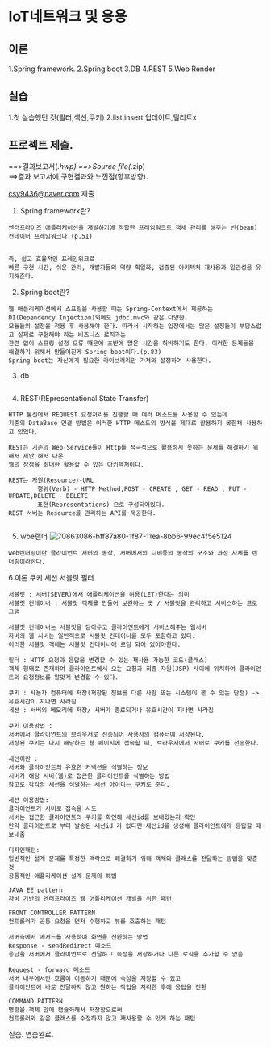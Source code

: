 # IoT네트워크 및 응용  
## 이론 
  1.Spring framework.
  2.Spring boot
  3.DB
  4.REST
  5.Web Render 
## 실습  
  1.첫 실습했던 것(필터,섹션,쿠키)
  2.list,insert 업데이트,딜리트x
## 프로젝트 제출.
  ==>결과보고서(*.hwp)
  ==>Source file(*.zip)  
  ==>결과 보고서에 구현결과와 느낀점(향후방향).
  
csy9436@naver.com 제출

1. Spring framework란?
~~~~~~
엔터프라이즈 애플리케이션을 개발하기에 적합한 프레임워크로 객체 관리를 해주는 빈(bean)컨테이너 프레임워크다.(p.51)


즉, 쉽고 효율적인 프레임워크로 
빠른 구현 시간, 쉬운 관리, 개발자들의 역량 획일화, 검증된 아키텍처 재사용과 일관성을 유지해준다.  

~~~~~~

2. Spring boot란?
~~~~~~
웹 애플리케이션에서 스프링을 사용할 때는 Spring-Context에서 제공하는 DI(Dependency Injection)외에도 jdbc,mvc와 같은 다양한 
모듈들의 설정을 적용 후 사용해야 한다. 따라서 시작하는 입장에서는 많은 설정들이 부담스럽고 실제로 구현해야 하는 비즈니스 로직과는
관련 없이 스프링 설정 오류 때문에 초반에 많은 시간을 허비하기도 한다. 이러한 문제들을 해결하기 위해서 만들어진게 Spring boot이다.(p.83)
Spring boot는 자신에게 필요한 라이브러리만 가져와 설정하여 사용한다.
~~~~~~

3. db
~~~~~~

~~~~~~

4. REST(REpresentational State Transfer)
~~~~~~
HTTP 통신에서 REQUEST 요청처리를 진행할 때 여러 메소드를 사용할 수 있는데  
기존의 DataBase 연결 방법은 이러한 HTTP 메소드의 방식을 제대로 활용하지 못한채 사용하고 있었다. 

REST는 기존의 Web-Service들이 Http를 적극적으로 활용하지 못하는 문제를 해결하기 위해서 제안 해서 나온
웹의 장점을 최대한 활용할 수 있는 아키텍처이다.

REST는 자원(Resource)-URL
        행위(Verb) - HTTP Method,POST - CREATE , GET - READ , PUT - UPDATE,DELETE - DELETE
        표현(Representations) 으로 구성되어있다.
REST 서버는 Resource를 관리하는 API를 제공한다.
 
~~~~~~

5. wbe랜더
![70863086-bff87a80-1f87-11ea-8bb6-99ec4f5e5124](https://user-images.githubusercontent.com/54932560/70864206-3c448b00-1f93-11ea-9565-e7de6f39eac6.png)

~~~~~~
web렌더링이란 클라이언트 서버의 동작, 서버에서의 디비등의 동작의 구조와 과정 자체를 렌더링이라한다.
~~~~~~

6.이론 쿠키 세션 서블릿 필터
~~~~~~
서블릿 : 서버(SEVER)에서 애플리케이션을 허용(LET)한다는 의미
서블릿 컨테이너 : 서블릿 객체를 만들어 보관하는 곳 / 서블릿을 관리하고 서비스하는 프로그램

서블릿 컨테이너는 서블릿을 담아두고 클라이언트에게 서비스해주는 웹서버 
자바의 웹 서버는 일반적으로 서블릿 컨테이너를 모두 포함하고 있다.
이러한 서블릿 객체는 서블릿 컨테이너에 로딩 되어 있어야한다.

필터 : HTTP 요청과 응답을 변경할 수 있는 재사용 가능한 코드(클래스)
객체 형태로 존재하여 클라이언트에서 오는 요청과 최종 자원(JSP) 사이에 위치하여 클라이언트의 요청정보를 알맞게 변경할 수 있다.  

쿠키 : 사용자 컴퓨터에 저장(저장된 정보를 다른 사람 또는 시스템이 볼 수 있는 단점) -> 유효시간이 지나면 사라짐
세션 : 서버의 메모리에 저장/ 서버가 종료되거나 유효시간이 지나면 사라짐

쿠키 이용방법 : 
서버에서 클라이언트의 브라우저로 전송되어 사용자의 컴퓨터에 저장된다.
저장된 쿠키는 다시 해당하는 웹 페이지에 접속할 때, 브라우저에서 서버로 쿠키를 전송한다.

세션이란 : 
서버와 클라이언트의 유효한 커넥션을 식별하는 정보
서버가 해당 서버(웹)로 접근한 클라이언트를 식별하는 방법
참고로 각각의 세션을 식별하는 세션 아이디는 쿠키로 준다.

세션 이용방법:
클라이언트가 서버로 접속을 시도
서버는 접근한 클라이언트의 쿠키를 확인해 세션id를 보내왔는지 확인
만약 클라이언트로 부터 발송된 세션id 가 없다면 세션id를 생성해 클라이언트에게 응답할 때 보내줌

디자인패턴:
일반적인 설계 문제를 특정한 맥락으로 해결하기 위해 객체와 클래스를 전달하는 방법을 맞춘것
공통적인 애플리케이션 설계 문제의 해법

JAVA EE pattern
자바 기반의 엔터프라이즈 웹 어플리케이션 개발을 위한 패턴

FRONT CONTROLLER PATTERN
컨트롤러가 공통 요청을 먼저 수행하고 뷰를 호출하는 패턴

서버측에서 메서드를 사용하여 화면을 전환하는 방법
Response - sendRedirect 메소드
응답을 서버에서 클라이언트로 전달하고 속성을 저장하거나 다른 로직을 추가할 수 없음

Request - forward 메소드
서버 내부에서만 흐름이 이동하기 때문에 속성을 저장할 수 있고   
클라이언트에 바로 전달하지 않고 원하는 작업을 처리한 후에 응답을 전환

COMMAND PATTERN
명령을 객체 안에 캡슐화해서 저장함으로써  
컨트롤러와 같은 클래스를 수정하지 않고 재사용할 수 있게 하는 패턴
~~~~~~

실습. 연습완료.
